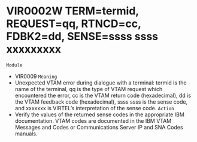 # VIR0002W TERM=termid, REQUEST=qq, RTNCD=cc, FDBK2=dd, SENSE=ssss ssss xxxxxxxxx
`Module`
- VIR0009
`Meaning`
- Unexpected VTAM error during dialogue with a terminal: termid is the name of the terminal, qq is the type of VTAM request which encountered the error, cc is the VTAM return code (hexadecimal), dd is the VTAM feedback code (hexadecimal), ssss ssss is the sense code, and xxxxxxx is VIRTEL’s interpretation of the sense code.
`Action`
- Verify the values of the returned sense codes in the appropriate IBM documentation. VTAM codes are documented in the IBM VTAM Messages and Codes or Communications Server IP and SNA Codes manuals.
